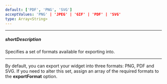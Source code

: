 ```yaml
---
default: ['PDF', 'PNG', 'SVG']
acceptValues: 'PNG' | 'JPEG' | 'GIF' | 'PDF' | 'SVG'
type: Array<String>
---
```

---
##### shortDescription
Specifies a set of formats available for exporting into.

---
By default, you can export your widget into three formats: PNG, PDF and SVG. If you need to alter this set, assign an array of the required formats to the **exportFormat** option.